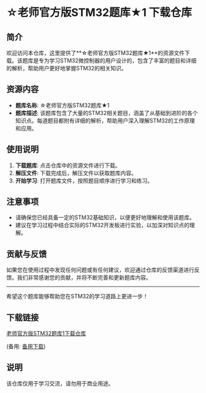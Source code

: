 # ☆老师官方版STM32题库★1 下载仓库

## 简介

欢迎访问本仓库，这里提供了**☆老师官方版STM32题库★1**的资源文件下载。该题库是专为学习STM32微控制器的用户设计的，包含了丰富的题目和详细的解析，帮助用户更好地掌握STM32的相关知识。

## 资源内容

- **题库名称**: ☆老师官方版STM32题库★1
- **题库描述**: 该题库包含了大量的STM32相关题目，涵盖了从基础到进阶的各个知识点。每道题目都附有详细的解析，帮助用户深入理解STM32的工作原理和应用。

## 使用说明

1. **下载题库**: 点击仓库中的资源文件进行下载。
2. **解压文件**: 下载完成后，解压文件以获取题库内容。
3. **开始学习**: 打开题库文件，按照题目顺序进行学习和练习。

## 注意事项

- 请确保您已经具备一定的STM32基础知识，以便更好地理解和使用该题库。
- 建议在学习过程中结合实际的STM32开发板进行实验，以加深对知识点的理解。

## 贡献与反馈

如果您在使用过程中发现任何问题或有任何建议，欢迎通过仓库的反馈渠道进行反馈。我们非常感谢您的贡献，并将不断完善和更新题库内容。

---

希望这个题库能够帮助您在STM32的学习道路上更进一步！

## 下载链接
[老师官方版STM32题库1下载仓库](https://pan.quark.cn/s/67fdaff63ba9) 

(备用: [备用下载](https://pan.baidu.com/s/1X2Ii4Wu0tPH_iRP7J4KR7Q?pwd=1234))

## 说明

该仓库仅用于学习交流，请勿用于商业用途。
